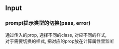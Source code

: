 ## Input
### prompt提示类型的切换(pass, error)
通过传入的prop, 选择不同的class, 对应不同的样式, <br>
对于需要切换的样式, 把对应的prop放在计算属性里监听